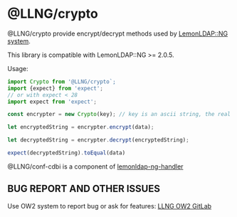 # @LLNG/crypto

@LLNG/crypto provide encrypt/decrypt methods used by [LemonLDAP::NG system](https://lemonldap-ng.org).

This library is compatible with LemonLDAP::NG >= 2.0.5.

Usage:
```js
import Crypto from '@LLNG/crypto`;
import {expect} from 'expect';
// or with expect < 28
import expect from 'expect';

const encrypter = new Crypto(key); // key is an ascii string, the real key is sha256(key)

let encryptedString = encrypter.encrypt(data);

let decryptedString = encrypter.decrypt(encryptedString);

expect(decryptedString).toEqual(data)

```

@LLNG/conf-cdbi is a component of [lemonldap-ng-handler](https://www.npmjs.com/package/lemonldap-ng-handler)

## BUG REPORT AND OTHER ISSUES

Use OW2 system to report bug or ask for features:
[LLNG OW2 GitLab](https://gitlab.ow2.org/lemonldap-ng/lemonldap-ng/issues)
